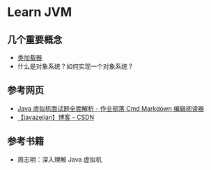 # Learn JVM

## 几个重要概念

- [类加载器](./类加载器.md)
- 什么是对象系统？如何实现一个对象系统？

## 参考网页

- [Java 虚拟机面试题全面解析 - 作业部落 Cmd Markdown 编辑阅读器](https://www.zybuluo.com/Yano/note/321063)
- [【javazejian】博客 - CSDN](https://me.csdn.net/javazejian)

## 参考书籍

- 周志明：深入理解 Java 虚拟机